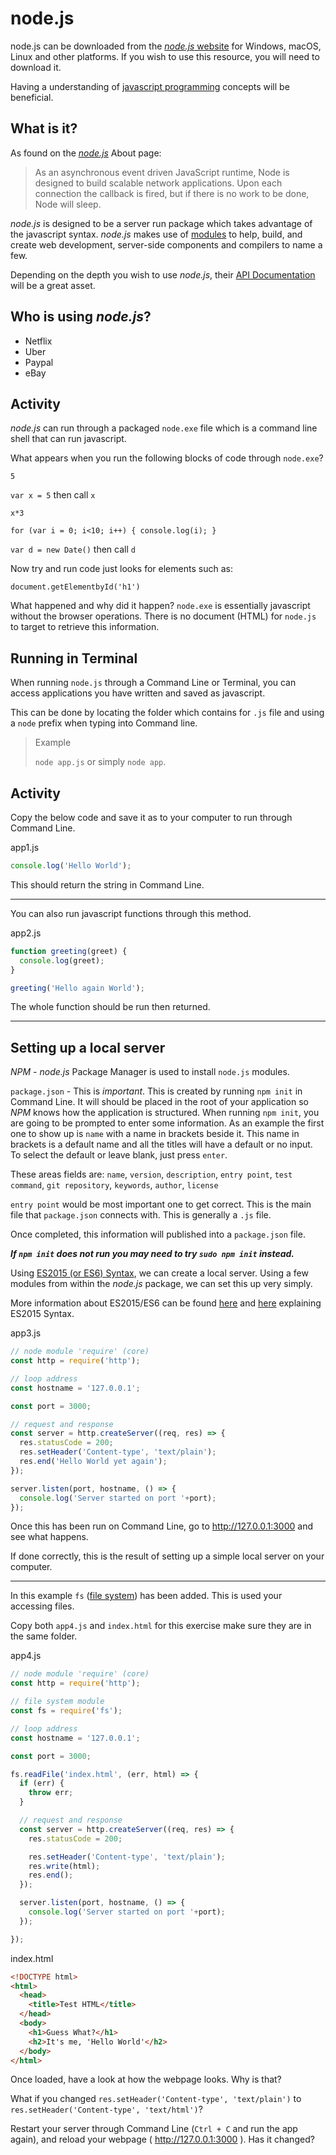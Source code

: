 # node.js

node.js can be downloaded from the [_node.js_ website](https://nodejs.org/) for Windows, macOS, Linux and other platforms. If you wish to use this resource, you will need to download it.

Having a understanding of [javascript programming](https://www.w3schools.com/js/default.asp) concepts will be beneficial.

## What is it?
As found on the [_node.js_](https://nodejs.org/en/about) About page:
>As an asynchronous event driven JavaScript runtime, Node is designed to build scalable network applications. Upon each connection the callback is fired, but if there is no work to be done, Node will sleep.

_node.js_ is designed to be a server run package which takes advantage of the javascript syntax. _node.js_ makes use of [modules](https://nodejs.org/api/modules.html) to help, build, and create web development, server-side components and compilers to name a few.

Depending on the depth you wish to use _node.js_, their [API Documentation](https://nodejs.org/api/) will be a great asset.

## Who is using _node.js_?
* Netflix
* Uber
* Paypal
* eBay

## Activity

_node.js_ can run through a packaged `node.exe` file which is a command line shell that can run javascript.

What appears when you run the following blocks of code through `node.exe`?

`5`

`var x = 5` then call `x`

`x*3`

`for (var i = 0; i<10; i++) {
  console.log(i);
}`

`var d = new Date()` then call `d`

Now try and run code just looks for elements such as:

`document.getElementbyId('h1')`

What happened and why did it happen? `node.exe` is essentially javascript without the browser operations. There is no document (HTML) for `node.js` to target to retrieve this information.

## Running in Terminal
When running `node.js` through a Command Line or Terminal, you can access applications you have written and saved as javascript.

This can be done by locating the folder which contains for `.js` file and using a `node` prefix when typing into Command line.

>Example
>
>`node app.js` or simply `node app`.

## Activity

Copy the below code and save it as to your computer to run through Command Line.

app1.js
```javascript
console.log('Hello World');
```
This should return the string in Command Line.

---
You can also run javascript functions through this method.  

app2.js
```javascript
function greeting(greet) {
  console.log(greet);
}

greeting('Hello again World');
```
The whole function should be run then returned.

---

## Setting up a local server

_NPM_ - _node.js_ Package Manager is used to install `node.js` modules.

`package.json` - This is *important*. This is created by running `npm init` in Command Line. It will should be placed in the root of your application so _NPM_ knows how the application is structured. When running `npm init`, you are going to be prompted to enter some information. As an example the first one to show up is `name` with a name in brackets beside it. This name in brackets is a default name and all the titles will have a default or no input. To select the default or leave blank, just press `enter`.

These areas fields are: `name`, `version`, `description`, `entry point`, `test command`, `git repository`, `keywords`, `author`, `license`

`entry point` would be most important one to get correct. This is the main file that `package.json` connects with. This is generally a `.js` file.

Once completed, this information will published into a `package.json` file.

**_If `npm init` does not run you may need to try `sudo npm init` instead._**

Using [ES2015 (or ES6) Syntax](http://es6-features.org/), we can create a local server. Using a few modules from within the _node.js_ package, we can set this up very simply.

More information about ES2015/ES6 can be found [here](https://css-tricks.com/lets-learn-es2015/) and [here](https://www.w3schools.com/js/js_es6.asp) explaining ES2015 Syntax.

app3.js
```javascript
// node module 'require' (core)
const http = require('http');

// loop address
const hostname = '127.0.0.1';

const port = 3000;

// request and response
const server = http.createServer((req, res) => {
  res.statusCode = 200;
  res.setHeader('Content-type', 'text/plain');
  res.end('Hello World yet again');
});

server.listen(port, hostname, () => {
  console.log('Server started on port '+port);
});
```

Once this has been run on Command Line, go to http://127.0.0.1:3000 and see what happens.

If done correctly, this is the result of setting up a simple local server on your computer.

---
In this example `fs` ([file system](https://nodejs.org/api/fs.html#fs_fs_readfile_path_options_callback)) has been added. This is used your accessing files.

Copy both `app4.js` and `index.html` for this exercise make sure they are in the same folder.

app4.js
```javascript
// node module 'require' (core)
const http = require('http');

// file system module
const fs = require('fs');

// loop address
const hostname = '127.0.0.1';

const port = 3000;

fs.readFile('index.html', (err, html) => {
  if (err) {
    throw err;
  }

  // request and response
  const server = http.createServer((req, res) => {
    res.statusCode = 200;

    res.setHeader('Content-type', 'text/plain');
    res.write(html);
    res.end();
  });

  server.listen(port, hostname, () => {
    console.log('Server started on port '+port);
  });

});
```

index.html
```HTML
<!DOCTYPE html>
<html>
  <head>
    <title>Test HTML</title>
  </head>
  <body>
    <h1>Guess What?</h1>
    <h2>It's me, 'Hello World'</h2>
  </body>
</html>
```

Once loaded, have a look at how the webpage looks. Why is that?

What if you changed `res.setHeader('Content-type', 'text/plain')` to `res.setHeader('Content-type', 'text/html')`?

Restart your server through Command Line (`Ctrl + C` and run the app again), and reload your webpage ( http://127.0.0.1:3000 ). Has it changed?
